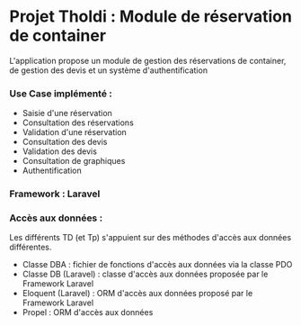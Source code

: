 Projet Tholdi : Module de réservation de container
==================================================

L'application propose un module de gestion des réservations de container, de gestion des devis et un système d'authentification

### Use Case implémenté :

- Saisie d'une réservation
- Consultation des réservations
- Validation d'une réservation
- Consultation des devis
- Validation des devis
- Consultation de graphiques
- Authentification

### Framework : Laravel

### Accès aux données :
Les différents TD (et Tp) s'appuient sur des méthodes d'accès aux données différentes.

+ Classe DBA : fichier de fonctions d'accès aux données via la classe PDO
+ Classe DB (Laravel) : classe d'accès aux données proposée par le Framework Laravel
+ Eloquent (Laravel) : ORM d'accès aux données proposé par le Framework Laravel
+ Propel : ORM d'accès aux données 

